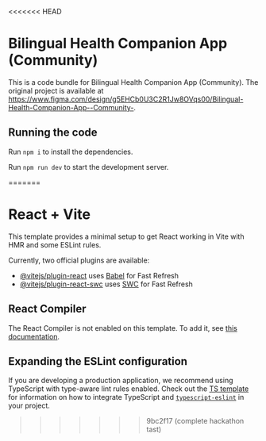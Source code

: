 <<<<<<< HEAD

  # Bilingual Health Companion App (Community)

  This is a code bundle for Bilingual Health Companion App (Community). The original project is available at https://www.figma.com/design/g5EHCb0U3C2R1Jw8OVqs00/Bilingual-Health-Companion-App--Community-.

  ## Running the code

  Run `npm i` to install the dependencies.

  Run `npm run dev` to start the development server.
  
=======
# React + Vite

This template provides a minimal setup to get React working in Vite with HMR and some ESLint rules.

Currently, two official plugins are available:

- [@vitejs/plugin-react](https://github.com/vitejs/vite-plugin-react/blob/main/packages/plugin-react) uses [Babel](https://babeljs.io/) for Fast Refresh
- [@vitejs/plugin-react-swc](https://github.com/vitejs/vite-plugin-react/blob/main/packages/plugin-react-swc) uses [SWC](https://swc.rs/) for Fast Refresh

## React Compiler

The React Compiler is not enabled on this template. To add it, see [this documentation](https://react.dev/learn/react-compiler/installation).

## Expanding the ESLint configuration

If you are developing a production application, we recommend using TypeScript with type-aware lint rules enabled. Check out the [TS template](https://github.com/vitejs/vite/tree/main/packages/create-vite/template-react-ts) for information on how to integrate TypeScript and [`typescript-eslint`](https://typescript-eslint.io) in your project.
>>>>>>> 9bc2f17 (complete hackathon tast)
